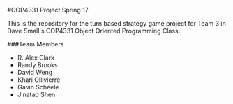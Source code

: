 #COP4331 Project Spring 17

This is the repository for the turn based strategy game project for Team 3 in Dave Small's COP4331 Object Oriented Programming Class.

###Team Members

* R. Alex Clark
* Randy Brooks
* David Weng
* Khari Ollivierre
* Gavin Scheele
* Jinatao Shen


